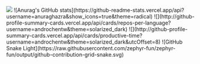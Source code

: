 <img src="https://github-profile-trophy.vercel.app/?username=androchentw&theme=nord&no-frame=true&row=1&column=6" />
![Anurag's GitHub stats](https://github-readme-stats.vercel.app/api?username=anuraghazra&show_icons=true&theme=radical)
![](http://github-profile-summary-cards.vercel.app/api/cards/repos-per-language?username=androchentw&theme=solarized_dark)
![](http://github-profile-summary-cards.vercel.app/api/cards/productive-time?username=androchentw&theme=solarized_dark&utcOffset=8)
![GitHub Snake Light](https://raw.githubusercontent.com/zephyr-fun/zephyr-fun/output/github-contribution-grid-snake.svg)
